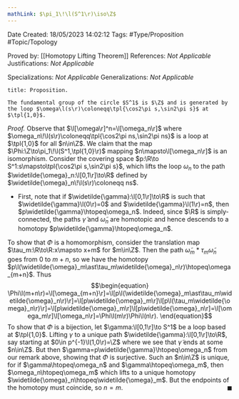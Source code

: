 ```yaml
---
mathLink: $\pi_1\!\l(S^1\r)\iso\Z$
---
```


<div class="topSpace"></div>

Date Created: 18/05/2023 14:02:12
Tags: #Type/Proposition #Topic/Topology

Proved by: [[Homotopy Lifting Theorem]]
References: <i>Not Applicable</i>
Justifications: <i>Not Applicable</i>

Specializations: <i>Not Applicable</i>
Generalizations: <i>Not Applicable</i>

``` ad-Proposition
title: Proposition.

The fundamental group of the circle $S^1$ is $\Z$ and is generated by the loop $\omega\l(s\r)\coloneqq\tpl{\cos2\pi s,\sin2\pi s}$ at $\tpl{1,0}$.

```

<i>Proof.</i> Observe that $\l[\omega\r]^n=\l[\omega_n\r]$ where $\omega_n\!\l(s\r)\coloneqq\tpl{\cos2\pi ns,\sin2\pi ns}$ is a loop at $\tpl{1,0}$ for all $n\in\Z$. We claim that the map $\Phi:\Z\to\pi_1\!\l(S^1,\tpl{1,0}\r)$ mapping $n\mapsto\l[\omega_n\r]$ is an isomorphism. Consider the covering space $p:\R\to S^1:s\mapsto\tpl{\cos2\pi s,\sin2\pi s}$, which lifts the loop $\omega_n$ to the path $\widetilde{\omega}_n:\l[0,1\r]\to\R$ defined by $\widetilde{\omega}_n\!\l(s\r)\coloneqq ns$.
* First, note that if $\widetilde{\gamma}:\l[0,1\r]\to\R$ is such that $\widetilde{\gamma}\l(0\r)=0$ and $\widetilde{\gamma}\l(1\r)=n$, then $p\widetilde{\gamma}\htopeq\omega_n$. Indeed, since $\R$ is simply-connected, the paths $\widetilde{\gamma}$ and $\widetilde{\omega}_  n$ are homotopic and hence descends to a homotopy $p\widetilde{\gamma}\htopeq\omega_n$.

To show that $\Phi$ is a homomorphism, consider the translation map $\tau_m:\R\to\R:x\mapsto x+m$ for $m\in\Z$. Then the path $\widetilde{\omega}_m\ast\tau_m\widetilde{\omega}_n$ goes from $0$ to $m+n$, so we have the homotopy $p\l(\widetilde{\omega}_m\ast\tau_m\widetilde{\omega}_n\r)\htopeq\omega_{m+n}$. Thus
$$\begin{equation}
    \Phi\l(m+n\r)=\l[\omega_{m+n}\r]=\l[p\l(\widetilde{\omega}_m\ast\tau_m\widetilde{\omega}_n\r)\r]=\l[p\widetilde{\omega}_m\r]\l[p\l(\tau_m\widetilde{\omega}_n\r)\r]=\l[p\widetilde{\omega}_m\r]\l[p\widetilde{\omega}_n\r]=\l[\omega_m\r]\l[\omega_n\r]=\Phi\l(m\r)\Phi\l(n\r).
\end{equation}$$
To show that $\Phi$ is a bijection, let $\gamma:\l[0,1\r]\to S^1$ be a loop based at $\tpl{1,0}$. Lifting $\gamma$ to a unique path $\widetilde{\gamma}:\l[0,1\r]\to\R$, say starting at $0\in p^{-1}\l(1,0\r)=\Z$ where we see that $\widetilde{\gamma}$ ends at some $n\in\Z$. But then $\gamma=p\widetilde{\gamma}\htopeq\omega_n$ from our remark above, showing that $\Phi$ is surjective. Such an $n\in\Z$ is unique, for if $\gamma\htopeq\omega_n$ and $\gamma\htopeq\omega_m$, then $\omega_n\htopeq\omega_m$ which lifts to a unique homotopy $\widetilde{\omega}_n\htopeq\widetilde{\omega}_m$. But the endpoints of the homotopy must coincide, so $n=m$.<span style="float:right;">$\blacksquare$</span>
